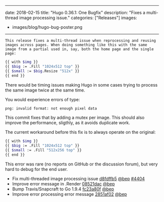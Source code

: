 
---
date: 2018-02-15
title: "Hugo 0.36.1: One Bugfix"
description: "Fixes a multi-thread image processing issue."
categories: ["Releases"]
images:
- images/blog/hugo-bug-poster.png

---
	This release fixes a multi-thread issue when reprocessing and reusing images across pages. When doing something like this with the same image from a partial used in, say, both the home page and the single page:

```bash
{{ with $img }}
{{ $big := .Fill "1024x512 top" }}
{{ $small := $big.Resize "512x" }}
{{ end }}
```

There would be timing issues making Hugo in some cases trying to process the same image twice at the same time.

You would experience errors of type:

```bash
png: invalid format: not enough pixel data
```

This commit fixes that by adding a mutex per image. This should also improve the performance, sligthly, as it avoids duplicate work.

The current workaround before this fix is to always operate on the original:

```bash
{{ with $img }}
{{ $big := .Fill "1024x512 top" }}
{{ $small := .Fill "512x256 top" }}
{{ end }}
```
This error was rare (no reports on GitHub or the discussion forum), but very hard to debug for the end user.

* Fix multi-threaded image processing issue [d8fdffb5](https://github.com/gohugoio/hugo/commit/d8fdffb55268464d54558d6f9cd3874b612dc7c7) [@bep](https://github.com/bep) [#4404](https://github.com/gohugoio/hugo/issues/4404)
* Improve error message in .Render [08521dac](https://github.com/gohugoio/hugo/commit/08521dac8323403933a8fd11acfd16930af5f17d) [@bep](https://github.com/bep) 
* Bump Travis/Snapcraft to Go 1.9.4 [fc23a80f](https://github.com/gohugoio/hugo/commit/fc23a80ffd3878b9ba9a160ce37e0e1d8703faf3) [@bep](https://github.com/bep) 
* Improve error processing error message [2851af02](https://github.com/gohugoio/hugo/commit/2851af0225cdf6c4e47058979cd22949ed6d1fc0) [@bep](https://github.com/bep) 
